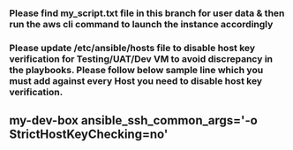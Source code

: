 ### Please find my_script.txt file in this branch for user data & then run the aws cli command to launch the instance accordingly

### Please update /etc/ansible/hosts file to disable host key verification for Testing/UAT/Dev VM to avoid discrepancy in the playbooks. Please follow below sample line which you must add against every Host you need to disable host key verification.

## my-dev-box ansible_ssh_common_args='-o StrictHostKeyChecking=no'




